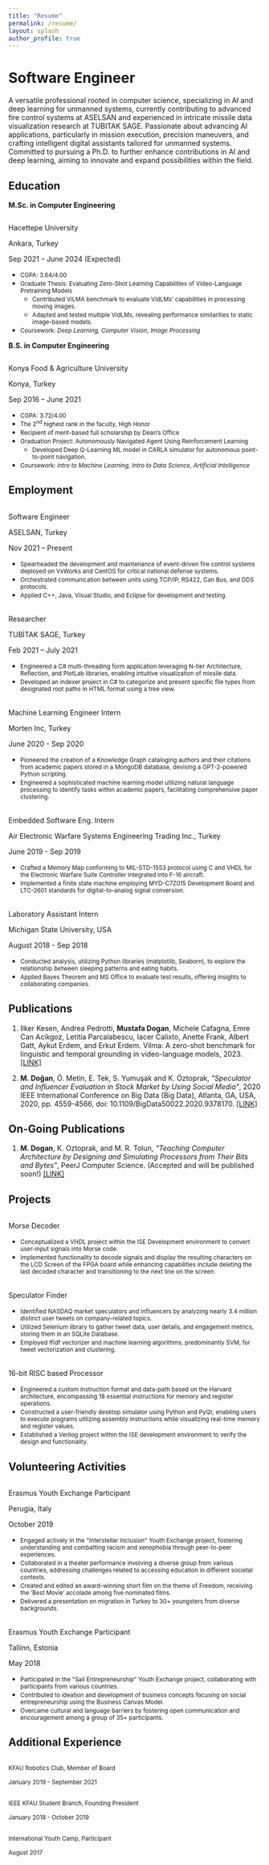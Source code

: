 ```yaml
---
title: "Resume"
permalink: /resume/
layout: splash
author_profile: true
---
```



# Software Engineer
A versatile professional rooted in computer science, specializing in AI and deep learning for unmanned systems, currently contributing to advanced fire control systems at ASELSAN and experienced in intricate missile data visualization research at TUBITAK SAGE. Passionate about advancing AI applications, particularly in mission execution, precision maneuvers, and crafting intelligent digital assistants tailored for unmanned systems. Committed to pursuing a Ph.D. to further enhance contributions in AI and deep learning, aiming to innovate and expand possibilities within the field.

## Education

**M.Sc. in Computer Engineering**  

<div id="textbox" style="overflow: auto;">
   <p class="alignleft">Hacettepe University</p>
   <p class="aligncenter">Ankara, Turkey</p>
   <p class="alignright">Sep 2021 – June 2024 (Expected)</p>
</div>

<ul style="margin: 0;">
  <li style="margin: 0;"><small style="margin: 0;">CGPA: 3.64/4.00</small></li>
  <li style="margin: 0;"><small style="margin: 0;">Graduate Thesis: Evaluating Zero-Shot Learning Capabilities of Video-Language Pretraining Models </small></li>
    <ul style="margin: 0;">
    <li style="margin: 0;"><small style="margin: 0;">Contributed ViLMA benchmark to evaluate VidLMs’ capabilities in processing moving images.</small></li>
    <li style="margin: 0;"><small style="margin: 0;">Adapted and tested multiple VidLMs, revealing performance similarities to static image-based models.</small></li>
    </ul>
  <li style="margin: 0;"><small style="margin: 0;">Coursework: <em>Deep Learning, Computer Vision, Image Processing</em></small></li>
</ul>


**B.S. in Computer Engineering**  

<div id="textbox" style="overflow: auto;">
   <p class="alignleft">Konya Food & Agriculture University</p>
   <p class="aligncenter">Konya, Turkey</p>
   <p class="alignright">Sep 2016 – June 2021</p>
</div>

<ul style="margin: 0; ">
  <li style="margin: 0;"><small style="margin: 0; left: -10px;">CGPA: 3.72/4.00</small></li>
  <li style="margin: 0; "><small>The 2<sup>nd</sup> highest rank in the faculty, High Honor</small></li>
  <li style="margin: 0; "><small>Recipient of merit-based full scholarship by Dean’s Office</small></li>
  <li style="margin: 0; "><small>Graduation Project: Autonomously Navigated Agent Using Reinforcement Learning</small></li>
    <ul style="margin: 0;">
    <li style="margin: 0;"><small style="margin: 0;">Developed Deep Q-Learning ML model in CARLA simulator for autonomous point-to-point navigation.</small></li>
    </ul>
  <li style="margin: 0; "><small >Coursework: <em>Intro to Machine Learning, Intro to Data Science, Artificial Intelligence</em></small></li>
</ul>

## Employment 

<div id="textbox" style="overflow: auto;">
   <p class="alignleft">Software Engineer</p>
   <p class="aligncenter">ASELSAN, Turkey</p>
   <p class="alignright">Nov 2021 – Present</p>
</div>

<ul style="margin: 0;">
  <li style="margin: 0;"><small style="margin: 0;">Spearheaded the development and maintenance of event-driven fire control systems deployed on VxWorks and CentOS for critical national defense systems.</small></li>
  <li style="margin: 0;"><small style="margin: 0;">Orchestrated communication between units using TCP/IP, RS422, Can Bus, and DDS protocols.</small></li>
  <li><small style="margin: 0;">Applied C++, Java, Visual Studio, and Eclipse for development and testing.</small></li>
</ul>
 
<br>

<div id="textbox" style="overflow: auto;">
   <p class="alignleft">Researcher</p>
   <p class="aligncenter">TUBİTAK SAGE, Turkey</p>
   <p class="alignright">Feb 2021 – July 2021</p>
</div>

<ul style="margin: 0;">
  <li style="margin: 0;"><small style="margin: 0; left: -10px;">Engineered a C# multi-threading form application leveraging N-tier Architecture, Reflection, and PlotLab libraries, enabling intuitive visualization of missile data.</small></li>
  <li><small style="margin: 0; ">Developed an indexer project in C# to categorize and present specific file types from designated root paths in HTML format using a tree view.</small></li>
</ul>
 
<br>

<div id="textbox" style="overflow: auto;">
   <p class="alignleft">Machine Learning Engineer Intern</p>
   <p class="aligncenter"> Morten Inc, Turkey</p>
   <p class="alignright">June 2020 - Sep 2020</p>
</div>

<ul style="margin: 0;">
  <li style="margin: 0;"><small style="margin: 0;">Pioneered the creation of a Knowledge Graph cataloging authors and their citations from academic papers stored in a MongoDB database, devising a GPT-2-powered Python scripting.</small></li>
  <li style="margin: 0;"><small style="margin: 0;">Engineered a sophisticated machine learning model utilizing natural language processing to identify tasks within academic papers, facilitating comprehensive paper clustering.</small></li>
</ul>
 
<br>

<div id="textbox" style="overflow: auto;">
   <p class="alignleft">Embedded Software Eng. Intern</p>
   <p class="aligncenter">Air Electronic Warfare Systems Engineering Trading Inc., Turkey</p>
   <p class="alignright">June 2019 - Sep 2019</p>
</div>

<ul style="margin: 0;">
  <li style="margin: 0;"><small style="margin: 0;">Crafted a Memory Map conforming to MIL-STD-1553 protocol using C and VHDL for the Electronic Warfare
Suite Controller integrated into F-16 aircraft.</small></li>
  <li style="margin: 0;"><small style="margin: 0;">Implemented a finite state machine employing MYD-C7Z015 Development Board and LTC-2601 standards for
digital-to-analog signal conversion.</small></li>
</ul>
 
<br>

<div id="textbox" style="overflow: auto;">
   <p class="alignleft">Laboratory Assistant Intern</p>
   <p class="aligncenter">Michigan State University, USA</p>
   <p class="alignright">August 2018 - Sep 2018</p>
</div>

<ul style="margin: 0;">
  <li style="margin: 0;"><small style="margin: 0;">Conducted analysis, utilizing Python libraries (matplotlib, Seaborn), to explore the relationship between sleeping patterns and eating habits.</small></li>
  <li style="margin: 0;"><small style="margin: 0;">Applied Bayes Theorem and MS Office to evaluate test results, offering insights to collaborating companies.</small></li>
</ul>

## Publications

<ol>
  <li>
    <p>
      Ilker Kesen, Andrea Pedrotti, <strong>Mustafa Dogan</strong>, Michele Cafagna, Emre Can Acikgoz, Letitia Parcalabescu,
Iacer Calixto, Anette Frank, Albert Gatt, Aykut Erdem, and Erkut Erdem. Vilma: A zero-shot benchmark
for linguistic and temporal grounding in video-language models, 2023. <a href="https://openreview.net/forum?id=liuqDwmbQJ">[LINK]</a>
    </p>
  </li>
  
  <li>
    <p>
      <strong>M. Doğan</strong>, Ö. Metin, E. Tek, S. Yumuşak and K. Öztoprak, 
      <em>"Speculator and Influencer Evaluation in Stock Market by Using Social Media"</em>, 2020 IEEE International Conference on Big Data (Big Data), Atlanta, GA, USA, 2020, pp. 4559-4566, doi: 10.1109/BigData50022.2020.9378170. <a href="https://ieeexplore.ieee.org/document/9378170">[LINK]</a>
    </p>
  </li>
</ol>

## On-Going Publications

<ol>
  <li>
    <p>
      <strong>M. Dogan</strong>, K. Oztoprak, and M. R. Tolun,
      <em>"Teaching Computer Architecture by Designing and Simulating Processors from Their Bits and Bytes"</em>, PeerJ Computer Science. (Accepted and will be published soon!) <a href="/assets/files/Teaching_Computer_Architecture_by_Designing_and_Simulating_Processors.pdf">[LINK]</a>
    </p>
  </li>
</ol>

## Projects 

<div id="textbox" style="overflow: auto;">
   <p class="alignleft">Morse Decoder</p>
   <p class="aligncenter"></p>
   <p class="alignright"></p>
</div>

<ul style="margin: 0;">
  <li style="margin: 0;"><small style="margin: 0;">Conceptualized a VHDL project within the ISE Development environment to convert user-input signals into Morse code.</small></li>
  <li style="margin: 0;"><small style="margin: 0;">Implemented functionality to decode signals and display the resulting characters on the LCD Screen of the FPGA board while enhancing capabilities include deleting the last decoded character and transitioning to the next line on the screen.</small></li>
</ul>
 
<br>

<div id="textbox" style="overflow: auto;">
   <p class="alignleft">Speculator Finder</p>
   <p class="aligncenter"></p>
   <p class="alignright"></p>
</div>

<ul style="margin: 0;">
  <li style="margin: 0;"><small style="margin: 0;">Identified NASDAQ market speculators and influencers by analyzing nearly 3.4 million distinct user tweets on company-related topics.</small></li>
  <li style="margin: 0;"><small style="margin: 0;">Utilized Selenium library to gather tweet data, user details, and engagement metrics, storing them in an SQLite Database.</small></li>
  <li style="margin: 0;"><small style="margin: 0;">Employed tfidf vectorizer and machine learning algorithms, predominantly SVM, for tweet vectorization and clustering.</small></li>
</ul>

<br>

<div id="textbox" style="overflow: auto;">
   <p class="alignleft">16-bit RISC based Processor</p>
   <p class="aligncenter"></p>
   <p class="alignright"></p>
</div>

<ul style="margin: 0;">
  <li style="margin: 0;"><small style="margin: 0;">Engineered a custom instruction format and data-path based on the Harvard architecture, encompassing 18 essential instructions for memory and register operations.</small></li>
  <li style="margin: 0;"><small style="margin: 0;">Constructed a user-friendly desktop simulator using Python and PyQt, enabling users to execute programs utilizing assembly instructions while visualizing real-time memory and register values.</small></li>
  <li style="margin: 0;"><small style="margin: 0;">Established a Verilog project within the ISE development environment to verify the design and functionality.</small></li>
</ul>

## Volunteering Activities 

<div id="textbox" style="overflow: auto;">
   <p class="alignleft">Erasmus Youth Exchange Participant</p>
   <p class="aligncenter">Perugia, Italy</p>
   <p class="alignright">October 2019</p>
</div>

<ul style="margin: 0;">
  <li style="margin: 0;"><small style="margin: 0;">Engaged actively in the "Interstellar Inclusion" Youth Exchange project, fostering understanding and combatting racism and xenophobia through peer-to-peer experiences.</small></li>
  <li style="margin: 0;"><small style="margin: 0;">Collaborated in a theater performance involving a diverse group from various countries, addressing challenges related to accessing education in different societal contexts.</small></li>
  <li style="margin: 0;"><small style="margin: 0;">Created and edited an award-winning short film on the theme of Freedom, receiving the ’Best Movie’ accolade among five nominated films.</small></li>
  <li style="margin: 0;"><small style="margin: 0;">Delivered a presentation on migration in Turkey to 30+ youngsters from diverse backgrounds.</small></li>
</ul>

<br>

<div id="textbox" style="overflow: auto;">
   <p class="alignleft">Erasmus Youth Exchange Participant</p>
   <p class="aligncenter">Tallinn, Estonia</p>
   <p class="alignright">May 2018</p>
</div>

<ul style="margin: 0;">
  <li style="margin: 0;"><small style="margin: 0;">Participated in the "Sail Entrepreneurship" Youth Exchange project, collaborating with participants from various countries.</small></li>
  <li style="margin: 0;"><small style="margin: 0;">Contributed to ideation and development of business concepts focusing on social entrepreneurship using the Business Canvas Model.</small></li>
  <li style="margin: 0;"><small style="margin: 0;">Overcame cultural and language barriers by fostering open communication and encouragement among a
group of 35+ participants.</small></li>
</ul>

## Additional Experience 

<div id="textbox" style="overflow: auto;">
   <p class="alignleft"><small style="margin: 0;">KFAU Robotics Club, Member of Board</small></p>
   <p class="aligncenter"></p>
   <p class="alignright"><small style="margin: 0;">January 2019 - September 2021</small></p>
</div>

<div id="textbox" style="overflow: auto;">
   <p class="alignleft"><small style="margin: 0;">IEEE KFAU Student Branch, Founding President</small></p>
   <p class="aligncenter"></p>
   <p class="alignright"><small style="margin: 0;">January 2018 - October 2019</small></p>
</div>

<div id="textbox" style="overflow: auto;">
   <p class="alignleft"><small style="margin: 0;">International Youth Camp, Participant</small></p>
   <p class="aligncenter"></p>
   <p class="alignright"><small style="margin: 0;">August 2017</small></p>
</div> 
